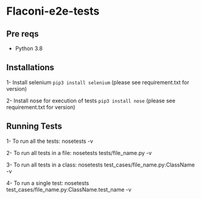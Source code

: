 

# Flaconi-e2e-tests

## Pre reqs

- Python 3.8

## Installations

1- Install selenium `pip3 install selenium` (please see requirement.txt for version)

2- Install nose for execution of tests `pip3 install nose` (please see requirement.txt for version)

## Running Tests

1- To run all the tests: nosetests -v

2- To run all tests in a file: nosetests tests/file_name.py -v

3- To run all tests in a class: nosetests test_cases/file_name.py:ClassName -v

4- To run a single test: nosetests test_cases/file_name.py:ClassName.test_name -v